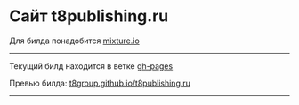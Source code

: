 # Сайт t8publishing.ru

Для билда понадобится [mixture.io](http://mixture.io)

___________

Текущий билд находится в ветке [gh-pages](https://github.com/t8group/t8publishing.ru/tree/gh-pages)

Превью билда: [t8group.github.io/t8publishing.ru](http://t8group.github.io/t8publishing.ru)


_______________________________